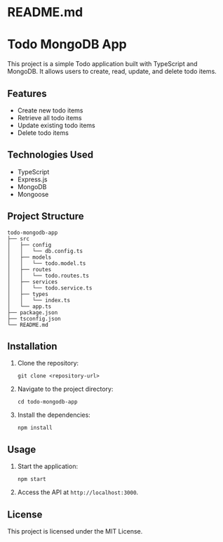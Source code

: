 # README.md

# Todo MongoDB App

This project is a simple Todo application built with TypeScript and MongoDB. It allows users to create, read, update, and delete todo items.

## Features

- Create new todo items
- Retrieve all todo items
- Update existing todo items
- Delete todo items

## Technologies Used

- TypeScript
- Express.js
- MongoDB
- Mongoose

## Project Structure

```
todo-mongodb-app
├── src
│   ├── config
│   │   └── db.config.ts
│   ├── models
│   │   └── todo.model.ts
│   ├── routes
│   │   └── todo.routes.ts
│   ├── services
│   │   └── todo.service.ts
│   ├── types
│   │   └── index.ts
│   └── app.ts
├── package.json
├── tsconfig.json
└── README.md
```

## Installation

1. Clone the repository:
   ```
   git clone <repository-url>
   ```

2. Navigate to the project directory:
   ```
   cd todo-mongodb-app
   ```

3. Install the dependencies:
   ```
   npm install
   ```

## Usage

1. Start the application:
   ```
   npm start
   ```

2. Access the API at `http://localhost:3000`.

## License

This project is licensed under the MIT License.